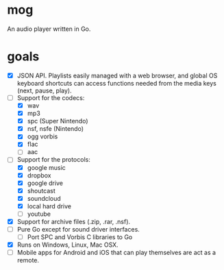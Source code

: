 # mog

An audio player written in Go.

# goals

- [x] JSON API. Playlists easily managed with a web browser, and global OS keyboard shortcuts can access functions needed from the media keys (next, pause, play).
- [ ] Support for the codecs:
  - [x] wav
  - [x] mp3
  - [x] spc (Super Nintendo)
  - [x] nsf, nsfe (Nintendo)
  - [x] ogg vorbis
  - [x] flac
  - [ ] aac
- [ ] Support for the protocols:
  - [x] google music
  - [x] dropbox
  - [x] google drive
  - [x] shoutcast
  - [x] soundcloud
  - [x] local hard drive
  - [ ] youtube
- [x] Support for archive files (.zip, .rar, .nsf).
- [ ] Pure Go except for sound driver interfaces.
  - [ ] Port SPC and Vorbis C libraries to Go
- [x] Runs on Windows, Linux, Mac OSX.
- [ ] Mobile apps for Android and iOS that can play themselves are act as a remote.
